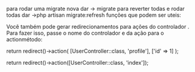 para rodar uma migrate nova dar -> migrate
para reverter todas e rodar todas dar ->php artisan migrate:refresh
funções que podem ser uteis:

Você também pode gerar redirecionamentos para ações do controlador . Para fazer isso, passe o nome do controlador e da ação para o actionmétodo:

return redirect()->action(
    [UserController::class, 'profile'], ['id' => 1]
);

return redirect()->action([UserController::class, 'index']);